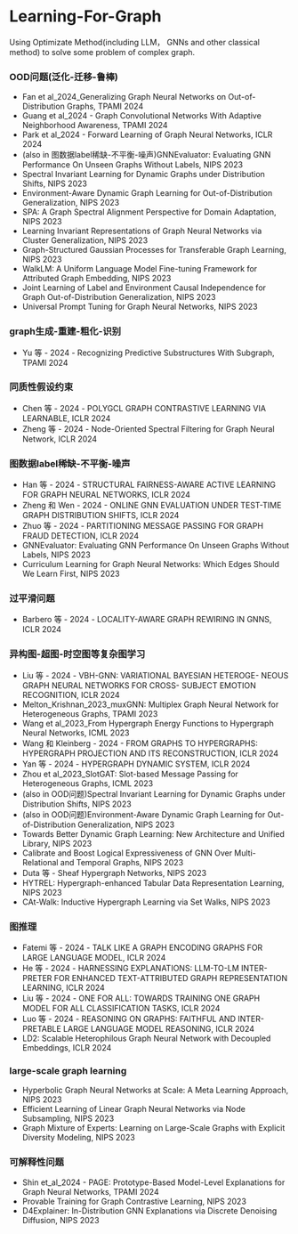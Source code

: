 # Learning-For-Graph
Using Optimizate Method(including LLM， GNNs and other classical method) to solve some problem of complex graph.

### OOD问题(泛化-迁移-鲁棒)

- Fan et al_2024_Generalizing Graph Neural Networks on Out-of-Distribution Graphs, TPAMI 2024
- Guang et al_2024 - Graph Convolutional Networks With Adaptive Neighborhood Awareness, TPAMI 2024
- Park et al_2024 - Forward Learning of Graph Neural Networks, ICLR 2024
- (also in 图数据label稀缺-不平衡-噪声)GNNEvaluator: Evaluating GNN Performance On Unseen Graphs Without Labels, NIPS 2023
- Spectral Invariant Learning for Dynamic Graphs under Distribution Shifts, NIPS 2023
- Environment-Aware Dynamic Graph Learning for Out-of-Distribution Generalization, NIPS 2023
- SPA: A Graph Spectral Alignment Perspective for Domain Adaptation, NIPS 2023
- Learning Invariant Representations of Graph Neural Networks via Cluster Generalization, NIPS 2023
- Graph-Structured Gaussian Processes for Transferable Graph Learning, NIPS 2023
- WalkLM: A Uniform Language Model Fine-tuning Framework for Attributed Graph Embedding, NIPS 2023
- Joint Learning of Label and Environment Causal Independence for Graph Out-of-Distribution Generalization, NIPS 2023
- Universal Prompt Tuning for Graph Neural Networks, NIPS 2023

### graph生成-重建-粗化-识别

- Yu 等 - 2024 - Recognizing Predictive Substructures With Subgraph, TPAMI 2024


### 同质性假设约束

- Chen 等 - 2024 - POLYGCL GRAPH CONTRASTIVE LEARNING VIA LEARNABLE, ICLR 2024
- Zheng 等 - 2024 - Node-Oriented Spectral Filtering for Graph Neural Network, ICLR 2024

### 图数据label稀缺-不平衡-噪声

- Han 等 - 2024 - STRUCTURAL FAIRNESS-AWARE ACTIVE LEARNING FOR GRAPH NEURAL NETWORKS, ICLR 2024
- Zheng 和 Wen - 2024 - ONLINE GNN EVALUATION UNDER TEST-TIME GRAPH DISTRIBUTION SHIFTS, ICLR 2024
- Zhuo 等 - 2024 - PARTITIONING MESSAGE PASSING FOR GRAPH FRAUD DETECTION, ICLR 2024
- GNNEvaluator: Evaluating GNN Performance On Unseen Graphs Without Labels, NIPS 2023
- Curriculum Learning for Graph Neural Networks: Which Edges Should We Learn First, NIPS 2023

### 过平滑问题

- Barbero 等 - 2024 - LOCALITY-AWARE GRAPH REWIRING IN GNNS, ICLR 2024

### 异构图-超图-时空图等复杂图学习

- Liu 等 - 2024 - VBH-GNN: VARIATIONAL BAYESIAN HETEROGE- NEOUS GRAPH NEURAL NETWORKS FOR CROSS- SUBJECT EMOTION RECOGNITION, ICLR 2024
- Melton_Krishnan_2023_muxGNN: Multiplex Graph Neural Network for Heterogeneous Graphs, TPAMI 2023
- Wang et al_2023_From Hypergraph Energy Functions to Hypergraph Neural Networks, ICML 2023
- Wang 和 Kleinberg - 2024 - FROM GRAPHS TO HYPERGRAPHS: HYPERGRAPH PROJECTION AND ITS RECONSTRUCTION, ICLR 2024
- Yan 等 - 2024 - HYPERGRAPH DYNAMIC SYSTEM, ICLR 2024
- Zhou et al_2023_SlotGAT: Slot-based Message Passing for Heterogeneous Graphs, ICML 2023
- (also in OOD问题)Spectral Invariant Learning for Dynamic Graphs under Distribution Shifts, NIPS 2023
- (also in OOD问题)Environment-Aware Dynamic Graph Learning for Out-of-Distribution Generalization, NIPS 2023
- Towards Better Dynamic Graph Learning: New Architecture and Unified Library, NIPS 2023
- Calibrate and Boost Logical Expressiveness of GNN Over Multi-Relational and Temporal Graphs, NIPS 2023
- Duta 等 - Sheaf Hypergraph Networks, NIPS 2023
- HYTREL: Hypergraph-enhanced Tabular Data Representation Learning, NIPS 2023
- CAt-Walk: Inductive Hypergraph Learning via Set Walks, NIPS 2023

### 图推理

- Fatemi 等 - 2024 - TALK LIKE A GRAPH ENCODING GRAPHS FOR LARGE LANGUAGE MODEL, ICLR 2024
- He 等 - 2024 - HARNESSING EXPLANATIONS: LLM-TO-LM INTER- PRETER FOR ENHANCED TEXT-ATTRIBUTED GRAPH REPRESENTATION LEARNING, ICLR 2024
- Liu 等 - 2024 - ONE FOR ALL: TOWARDS TRAINING ONE GRAPH MODEL FOR ALL CLASSIFICATION TASKS, ICLR 2024
- Luo 等 - 2024 - REASONING ON GRAPHS: FAITHFUL AND INTER- PRETABLE LARGE LANGUAGE MODEL REASONING, ICLR 2024
- LD2: Scalable Heterophilous Graph Neural Network with Decoupled Embeddings, ICLR 2024

### large-scale graph learning

- Hyperbolic Graph Neural Networks at Scale: A Meta Learning Approach, NIPS 2023
- Efficient Learning of Linear Graph Neural Networks via Node Subsampling, NIPS 2023
- Graph Mixture of Experts: Learning on Large-Scale Graphs with Explicit Diversity Modeling, NIPS 2023

### 可解释性问题

- Shin et_al_2024 - PAGE: Prototype-Based Model-Level Explanations for Graph Neural Networks, TPAMI 2024
- Provable Training for Graph Contrastive Learning, NIPS 2023
- D4Explainer: In-Distribution GNN Explanations via Discrete Denoising Diffusion, NIPS 2023
